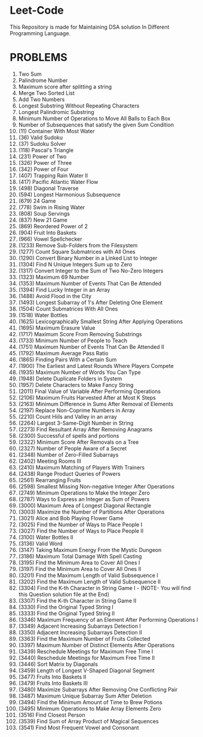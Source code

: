 # Leet-Code
This Repository is made for Maintaining DSA solution In Different Programming Language.

# PROBLEMS
1. Two Sum
2. Palindrome Number
3. Maximum score after splitting a string
4. Merge Two Sorted List
5. Add Two Numbers
6. Longest Substring Without Repeating Characters
7. Longest Palindromic Substring
8. Minimum Number of Operations to Move All Balls to Each Box
9. Number of Subsequences that satisfy the given Sum Condition
10. (11) Container With Most Water
11. (36) Valid Sudoku
12. (37) Sudoku Solver
13. (118) Pascal's Triangle
14. (231) Power of Two
15. (326) Power of Three
16. (342) Power of Four
17. (407) Trapping Rain Water II
18. (417) Pacific Atlantic Water Flow
19. (498) Diagonal Traverse
20. (594) Longest Harmonious Subsequence
21. (679) 24 Game
22. (778) Swim in Rising Water
23. (808) Soup Servings
24. (837) New 21 Game
25. (869) Reordered Power of 2
26. (904) Fruit Into Baskets
27. (966) Vowel Spellchecker
28. (1233) Remove Sub-Folders from the Filesystem
29. (1277) Count Square Submatrices with All Ones
30. (1290) Convert Binary Number in a Linked List to Integer
31. (1304) Find N Unique Integers Sum up to Zero
32. (1317) Convert Integer to the Sum of Two No-Zero Integers
33. (1323) Maximum 69 Number
34. (1353) Maximum Number of Events That Can Be Attended
35. (1394) Find Lucky Integer in an Array
36. (1488) Avoid Flood in the City
37. (1493) Longest Subarray of 1's After Deleting One Element
38. (1504) Count Submatrices With All Ones
39. (1518) Water Bottles
40. (1625) Lexicographically Smallest String After Applying Operations 
41. (1695) Maximum Erasure Value
42. (1717) Maximum Score From Removing Substrings
43. (1733) Minimum Number of People to Teach
44. (1751) Maximum Number of Events That Can Be Attended II
45. (1792) Maximum Average Pass Ratio
46. (1865) Finding Pairs With a Certain Sum
47. (1900) The Earliest and Latest Rounds Where Players Compete
48. (1935) Maximum Number of Words You Can Type
49. (1948) Delete Duplicate Folders in System
50. (1957) Delete Characters to Make Fancy String
51. (2011) Final Value of Variable After Performing Operations
52. (2106) Maximum Fruits Harvested After at Most K Steps
53. (2163) Minimum Difference in Sums After Removal of Elements
54. (2197) Replace Non-Coprime Numbers in Array
55. (2210) Count Hiils and Valley in an array
56. (2264) Largest 3-Same-Digit Number in String
57. (2273) Find Resultant Array After Removing Anagrams
58. (2300) Successful of spells and portions
59. (2322) Minimum Score After Removals on a Tree
60. (2327) Number of People Aware of a Secret
61. (2348) Number of Zero-Filled Subarrays
62. (2402) Meeting Rooms III
63. (2410) Maximum Matching of Players With Trainers
64. (2438) Range Product Queries of Powers
65. (2561) Rearranging Fruits
66. (2598) Smallest Missing Non-negative Integer After Operations
67. (2749) Minimum Operations to Make the Integer Zero
68. (2787) Ways to Express an Integer as Sum of Powers
69. (3000) Maximum Area of Longest Diagonal Rectangle
70. (3003) Maximize the Number of Partitions After Operations
71. (3021) Alice and Bob Playing Flower Game
72. (3025) Find the Number of Ways to Place People I
73. (3027) Find the Number of Ways to Place People II
74. (3100) Water Bottles II
75. (3136) Valid Word
76. (3147) Taking Maximum Energy From the Mystic Dungeon
77. (3186) Maximum Total Damage With Spell Casting
78. (3195) Find the Minimum Area to Cover All Ones I
79. (3197) Find the Minimum Area to Cover All Ones II
80. (3201) Find the Maximum Length of Valid Subsequence I
81. (3202) Find the Maximum Length of Valid Subsequence II
71. (3304) Find the K-th Character in String Game I - (NOTE- You will find this Question solution file at the End)
70. (3307) Find the K-th Character in String Game II
71. (3330) Find the Original Typed String I
72. (3333) Find the Original Typed String II
73. (3346) Maximum Frequency of an Element After Performing Operations I
74. (3349) Adjacent Increasing Subarrays Detection I
75. (3350) Adjacent Increasing Subarrays Detection II
76. (3363) Find the Maximum Number of Fruits Collected
77. (3397) Maximum Number of Distinct Elements After Operations
78. (3439) Reschedule Meetings for Maximum Free Time I
79. (3440) Reschedule Meetings for Maximum Free Time II
80. (3446) Sort Matrix by Diagonals
81. (3459) Length of Longest V-Shaped Diagonal Segment
82. (3477) Fruits Into Baskets II
83. (3479) Fruits Into Baskets III
84. (3480) Maximize Subarrays After Removing One Conflicting Pair
67. (3487) Maximum Unique Subarray Sum After Deletion
68. (3494) Find the Minimum Amount of Time to Brew Potions
69. (3495) Minimum Operations to Make Array Elements Zero
70. (3516) Find Closest Person
71. (3539) Find Sum of Array Product of Magical Sequences
72. (3541) Find Most Frequent Vowel and Consonant





